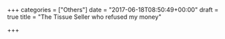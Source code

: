 +++
categories = ["Others"]
date = "2017-06-18T08:50:49+00:00"
draft = true
title = "The Tissue Seller who refused my money"

+++
